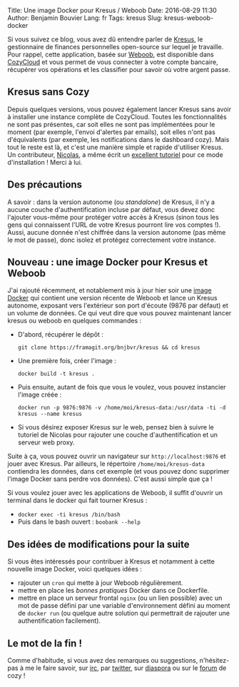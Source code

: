 Title: Une image Docker pour Kresus / Weboob
Date: 2016-08-29 11:30
Author: Benjamin Bouvier
Lang: fr
Tags: kresus
Slug: kresus-weboob-docker

Si vous suivez ce blog, vous avez dû entendre parler de
[Kresus](https://github.com/bnjbvr/kresus/), le gestionnaire de finances
personnelles open-source sur lequel je travaille. Pour rappel, cette
application, basée sur [Weboob](http://weboob.org/), est disponible dans
[CozyCloud](https://cozy.io/en/) et vous permet de vous connecter à votre
compte bancaire, récupérer vos opérations et les classifier pour savoir où
votre argent passe.

## Kresus sans Cozy

Depuis quelques versions, vous pouvez également lancer Kresus sans avoir à
installer une instance complète de CozyCloud. Toutes les fonctionnalités ne
sont pas présentes, car soit elles ne sont pas implémentées pour le moment (par
exemple, l'envoi d'alertes par emails), soit elles n'ont pas d'équivalents (par
exemple, les notifications dans le dashboard cozy). Mais tout le reste est là,
et c'est une manière simple et rapide d'utiliser Kresus. Un contributeur,
[Nicolas](https://twitter.com/_nikaro), a même écrit un [excellent
tutoriel](https://www.karolak.fr/blog/2016/03/18/kresus-un-gestionnaire-web-de-finances-personnelles-libre)
pour ce mode d'installation ! Merci à lui.

## Des précautions

A savoir : dans la version autonome (ou *standalone*) de Kresus, il n'y a
aucune couche d'authentification incluse par défaut, vous devez donc l'ajouter
vous-même pour protéger votre accès à Kresus (sinon tous les gens qui
connaissent l'URL de votre Kresus pourront lire vos comptes !). Aussi, aucune
donnée n'est chiffrée dans la version autonome (pas même le mot de passe), donc
isolez et protégez correctement votre instance.

## Nouveau : une image Docker pour Kresus et Weboob

J'ai rajouté récemment, et notablement mis à jour hier soir une [image
Docker](https://framagit.org/bnjbvr/kresus/blob/master/Dockerfile) qui contient
une version récente de Weboob et lance un Kresus autonome, exposant vers
l'extérieur son port d'écoute (9876 par défaut) et un volume de données. Ce qui
veut dire que vous pouvez maintenant lancer kresus ou weboob en quelques
commandes :

- D'abord, récupérer le dépôt :

    `git clone https://framagit.org/bnjbvr/kresus && cd kresus`

- Une première fois, créer l'image :

    `docker build -t kresus .`

- Puis ensuite, autant de fois que vous le voulez, vous pouvez instancier
  l'image créée :

    `docker run -p 9876:9876 -v /home/moi/kresus-data:/usr/data -ti -d kresus --name kresus`

- Si vous désirez exposer Kresus sur le web, pensez bien à suivre le tutoriel
  de Nicolas pour rajouter une couche d'authentification et un serveur web
  proxy.

Suite à ça, vous pouvez ouvrir un navigateur sur `http://localhost:9876` et
jouer avec Kresus. Par ailleurs, le répertoire `/home/moi/kresus-data`
contiendra les données, dans cet exemple (et vous pouvez donc supprimer
l'image Docker sans perdre vos données). C'est aussi simple que ça !

Si vous voulez jouer avec les applications de Weboob, il suffit d'ouvrir un
terminal dans le docker qui fait tourner Kresus :

- `docker exec -ti kresus /bin/bash`
- Puis dans le bash ouvert : `boobank --help`

## Des idées de modifications pour la suite

Si vous êtes intéressés pour contribuer à Kresus et notamment à cette nouvelle
image Docker, voici quelques idées :

- rajouter un `cron` qui mette à jour Weboob régulièrement.
- mettre en place les *bonnes pratiques* Docker dans ce Dockerfile.
- mettre en place un serveur frontal `nginx` (ou un lien possible) avec un mot
  de passe défini par une variable d'environnement défini au moment de `docker
  run` (ou quelque autre solution qui permettrait de rajouter une
  authentification facilement).

## Le mot de la fin !

Comme d'habitude, si vous avez des remarques ou suggestions,
n'hésitez-pas à me le faire savoir, sur [irc](https://kiwiirc.com/client/chat.freenode.net/kresus), par
[twitter](https://twitter.com/bnjbvr/), sur [diaspora](https://framasphere.org/people/315a5640ead10132c4cc2a0000053625) ou sur le
[forum](https://forum.cozy.io/t/app-kresus/224) de cozy !
